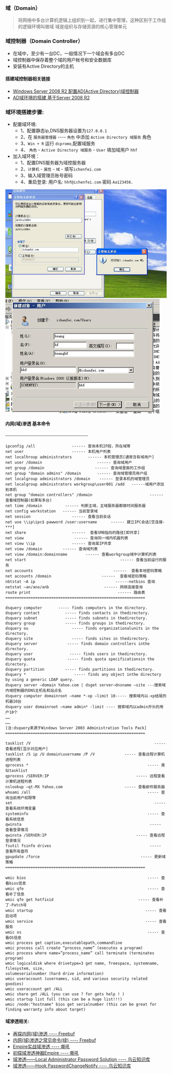 
### 域（Domain）

> 将网络中多台计算机逻辑上组织到一起，进行集中管理，这种区别于工作组的逻辑环境叫做域
> 域是组织与存储资源的核心管理单元

### 域控制器（Domain Controller）

- 在域中，至少有一台DC，一般情况下一个域会有多台DC
- 域控制器中保存着整个域的用户帐号和安全数据库
- 安装有Active Directory的主机


#### 搭建域控制器相关链接

- [Windows Server 2008 R2 配置AD(Active Directory)域控制器](http://www.cnblogs.com/zhongweiv/archive/2013/01/04/win2008_addomain_configuration.html)
- [AD域环境的搭建 基于Server 2008 R2](https://www.bbsmax.com/A/A7zgo6elz4/)

### 域环境搭建步骤:

- 配置域环境:
	- 1、配置静态ip,DNS服务器设置为`127.0.0.1`
	- 2、在 `服务器管理器` ---- `角色` 中添加 `Active Directory 域服务` 角色
	- 3、`Win + R` 运行 `dcpromo`,配置域服务
	- 4、 `角色` - `Active Directory 域服务` - `User` 填加域用户 `hhf`
- 加入域环境：
	- 1、配置DNS服务器为域控服务器
	- 2、`计算机` - `属性` - `域` - 填写`ichenfei.com`
	- 3、输入域管理员账号密码
	- 4、重启登录: 用户名: `hhf@ichenfei.com` 密码 `Aa123456.`

![](images/1.jpg)
![](images/2.jpg)

#### 内网(域)渗透 基本命令
```
————————————————————————————————————

ipconfig /all                ------ 查询本机IP段，所在域等 
net user                     ------ 本机用户列表 
net localhroup administrators       ------ 本机管理员[通常含有域用户] 
net user /domain                        ------ 查询域用户 
net group /domain                      ------ 查询域里面的工作组
net group "domain admins" /domain       ------ 查询域管理员用户组 
net localgroup administrators /domain    ------ 登录本机的域管理员
net localgroup administrators workgroup\user001 /add   ------域用户添加到本机
net group "domain controllers" /domain                         ------ 查看域控制器(如果有多台) 
net time /domain          ------ 判断主域，主域服务器都做时间服务器 
net config workstation   ------ 当前登录域 
net session                  ------ 查看当前会话 
net use \\ip\ipc$ pawword /user:username      ------ 建立IPC会话[空连接-***] 
net share                    ------  查看SMB指向的路径[即共享]
net view                      ------ 查询同一域内机器列表 
net view \\ip                ------ 查询某IP共享
net view /domain         ------ 查询域列表
net view /domain:domainname        ------ 查看workgroup域中计算机列表 
net start                                         ------ 查看当前运行的服务 
net accounts                                   ------  查看本地密码策略 
net accounts /domain                      ------  查看域密码策略 
nbtstat –A ip                                   ------netbios 查询 
netstat –an/ano/anb                        ------ 网络连接查询 
route print                                      ------ 路由表
=============================================================  

dsquery computer       ----- finds computers in the directory.
dsquery contact           ----- finds contacts in thedirectory.
dsquery subnet            ----- finds subnets in thedirectory.
dsquery group             ----- finds groups in thedirectory.
dsquery ou                   ----- finds organizationalunits in the directory.
dsquery site                 ----- finds sites in thedirectory.
dsquery server             ----- finds domain controllers inthe directory.
dsquery user                ----- finds users in thedirectory.
dsquery quota              ----- finds quota specificationsin the directory.
dsquery partition         ----- finds partitions in thedirectory.
dsquery *                     ----- finds any object inthe directory by using a generic LDAP query.
dsquery server –domain Yahoo.com | dsget server–dnsname –site ---搜索域内域控制器的DNS主机名和站点名
dsquery computer domainroot –name *-xp –limit 10----- 搜索域内以-xp结尾的机器10台
dsquery user domainroot –name admin* -limit ---- 搜索域内以admin开头的用户10个
……
……
[注:dsquery来源于Windows Server 2003 Administration Tools Pack]
=============================================================    

tasklist /V                                                      ----- 查看进程[显示对应用户]
tasklist /S ip /U domain\username /P /V             ----- 查看远程计算机进程列表
qprocess *                                                    ----- 类似tasklist
qprocess /SERVER:IP                                      ----- 远程查看计算机进程列表
nslookup –qt-MX Yahoo.com                           ----- 查看邮件服务器
whoami /all                                                   ----- 查询当前用户权限等
set                                                              ----- 查看系统环境变量
systeminfo                                                    ----- 查看系统信息
qwinsta                                                        ----- 查看登录情况
qwinsta /SERVER:IP                                       ----- 查看远程登录情况
fsutil fsinfo drives                                           ----- 查看所有盘符
gpupdate /force                                            ----- 更新域策略
=============================================================   

wmic bios                                                     ----- 查看bios信息
wmic qfe                                                      ----- 查看补丁信息
wmic qfe get hotfixid                                     ----- 查看补丁-Patch号
wmic startup                                                 ----- 查看启动项
wmic service                                                 ----- 查看服务
wmic os                                                       ----- 查看OS信息
wmic process get caption,executablepath,commandline
wmic process call create “process_name” (executes a program)
wmic process where name=”process_name” call terminate (terminates program)
wmic logicaldisk where drivetype=3 get name, freespace, systemname, filesystem, size,
volumeserialnumber (hard drive information)
wmic useraccount (usernames, sid, and various security related goodies)
wmic useraccount get /ALL
wmic share get /ALL (you can use ? for gets help ! )
wmic startup list full (this can be a huge list!!!)
wmic /node:"hostname" bios get serialnumber (this can be great for finding warranty info about target)
```


#### 域渗透相关:

- [再探内网(域)渗透 ---- Freebuf](http://www.freebuf.com/articles/web/5783.html)
- [内网(域)渗透之常见命令(续) ---- Freebuf](http://www.freebuf.com/articles/web/5901.html)
- [Empire实战域渗透 ---- 嘶吼](http://www.4hou.com/technology/4704.html)
- [初探域渗透神器Empire ---- 嘶吼](http://www.4hou.com/technology/4581.html)
- [域渗透——Local Administrator Password Solution ---- 乌云知识库](http://wy.ichenfei.com/wooyun_drops/drops/tips-10496.html)
- [域渗透——Hook PasswordChangeNotify ---- 乌云知识库](http://wy.ichenfei.com/wooyun_drops/drops/tips-13079.html)
